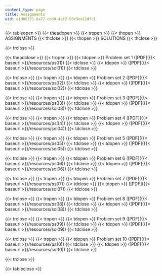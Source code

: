 ```yaml
---
content_type: page
title: Assignments
uid: e1d08321-8a72-cdd0-4af2-03c9ee12dfc1
---
```


{{< tableopen >}}
{{< theadopen >}}
{{< tropen >}}
{{< thopen >}}
ASSIGNMENTS
{{< thclose >}}
{{< thopen >}}
SOLUTIONS
{{< thclose >}}

{{< trclose >}}

{{< theadclose >}}
{{< tropen >}}
{{< tdopen >}}
Problem set 1 ([PDF]({{< baseurl >}}/resources/ps01))
{{< tdclose >}}
{{< tdopen >}}
([PDF]({{< baseurl >}}/resources/sol01))
{{< tdclose >}}

{{< trclose >}}
{{< tropen >}}
{{< tdopen >}}
Problem set 2 ([PDF]({{< baseurl >}}/resources/ps02))
{{< tdclose >}}
{{< tdopen >}}
([PDF]({{< baseurl >}}/resources/sol02))
{{< tdclose >}}

{{< trclose >}}
{{< tropen >}}
{{< tdopen >}}
Problem set 3 ([PDF]({{< baseurl >}}/resources/ps03))
{{< tdclose >}}
{{< tdopen >}}
([PDF]({{< baseurl >}}/resources/sol03))
{{< tdclose >}}

{{< trclose >}}
{{< tropen >}}
{{< tdopen >}}
Problem set 4 ([PDF]({{< baseurl >}}/resources/ps04))
{{< tdclose >}}
{{< tdopen >}}
([PDF]({{< baseurl >}}/resources/sol04))
{{< tdclose >}}

{{< trclose >}}
{{< tropen >}}
{{< tdopen >}}
Problem set 5 ([PDF]({{< baseurl >}}/resources/ps05))
{{< tdclose >}}
{{< tdopen >}}
([PDF]({{< baseurl >}}/resources/sol05))
{{< tdclose >}}

{{< trclose >}}
{{< tropen >}}
{{< tdopen >}}
Problem set 6 ([PDF]({{< baseurl >}}/resources/ps06))
{{< tdclose >}}
{{< tdopen >}}
([PDF]({{< baseurl >}}/resources/sol06))
{{< tdclose >}}

{{< trclose >}}
{{< tropen >}}
{{< tdopen >}}
Problem set 7 ([PDF]({{< baseurl >}}/resources/ps07))
{{< tdclose >}}
{{< tdopen >}}
([PDF]({{< baseurl >}}/resources/sol07))
{{< tdclose >}}

{{< trclose >}}
{{< tropen >}}
{{< tdopen >}}
Problem set 8 ([PDF]({{< baseurl >}}/resources/ps08))
{{< tdclose >}}
{{< tdopen >}}
([PDF]({{< baseurl >}}/resources/sol08))
{{< tdclose >}}

{{< trclose >}}
{{< tropen >}}
{{< tdopen >}}
Problem set 9 ([PDF]({{< baseurl >}}/resources/ps09))
{{< tdclose >}}
{{< tdopen >}}
([PDF]({{< baseurl >}}/resources/sol09))
{{< tdclose >}}

{{< trclose >}}
{{< tropen >}}
{{< tdopen >}}
Problem set 10 ([PDF]({{< baseurl >}}/resources/ps10))
{{< tdclose >}}
{{< tdopen >}}
([PDF]({{< baseurl >}}/resources/sol10))
{{< tdclose >}}

{{< trclose >}}

{{< tableclose >}}